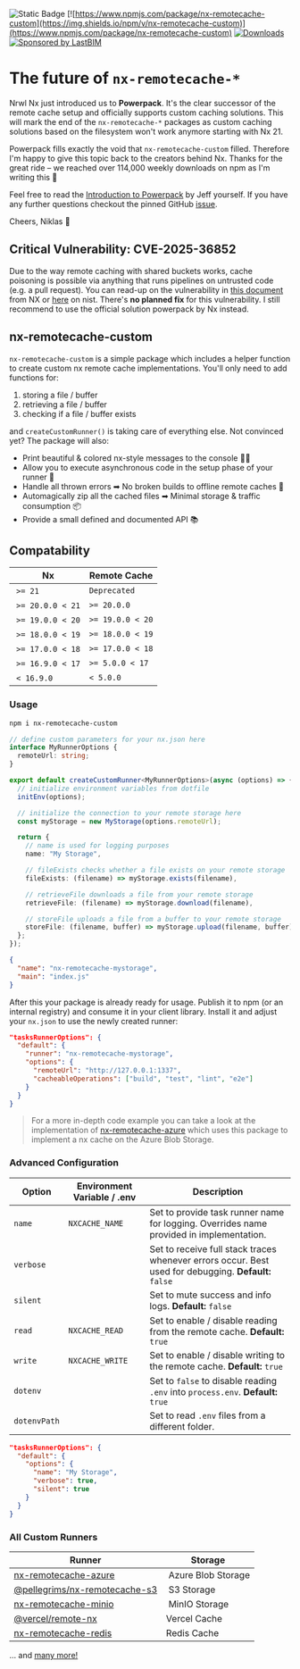 ![Static Badge](https://img.shields.io/badge/Status-Deprecated-red)
[![https://www.npmjs.com/package/nx-remotecache-custom](https://img.shields.io/npm/v/nx-remotecache-custom)](https://www.npmjs.com/package/nx-remotecache-custom)
<a href="https://www.npmjs.com/package/nx-remotecache-custom" target="_blank"><img src="https://img.shields.io/npm/dw/nx-remotecache-custom?label=Installs&color=purple&logoColor=white&logo=nx" alt="Downloads" /></a>
[![Sponsored by LastBIM](https://img.shields.io/badge/Sponsored_by-LastBIM-6887DA)](https://lastbim.com)

# The future of `nx-remotecache-*`

Nrwl Nx just introduced us to **Powerpack**. It's the clear successor of the remote cache setup and officially supports custom caching solutions. This will mark the end of the `nx-remotecache-*` packages as custom caching solutions based on the filesystem won't work anymore starting with Nx 21.

Powerpack fills exactly the void that `nx-remotecache-custom` filled. Therefore I'm happy to give this topic back to the creators behind Nx. Thanks for the great ride – we reached over 114,000 weekly downloads on npm as I'm writing this 🥳

Feel free to read the [Introduction to Powerpack](https://nx.dev/blog/evolving-nx#introducing-nx-powerpack) by Jeff yourself. If you have any further questions checkout the pinned GitHub [issue](https://github.com/NiklasPor/nx-remotecache-custom/issues/48).

Cheers, Niklas 👋

## Critical Vulnerability: CVE-2025-36852
Due to the way remote caching with shared buckets works, cache poisoning is possible via anything that runs pipelines on untrusted code (e.g. a pull request). You can read-up on the vulnerability in [this document](https://nx.app/files/cve-2025-06) from NX or [here](https://nvd.nist.gov/vuln/detail/CVE-2025-36852) on nist. There's **no planned fix** for this vulnerability. I still recommend to use the official solution powerpack by Nx instead.

## nx-remotecache-custom

`nx-remotecache-custom` is a simple package which includes a helper function to create custom nx remote cache implementations. You'll only need to add functions for:

1. storing a file / buffer
2. retrieving a file / buffer
3. checking if a file / buffer exists

and `createCustomRunner()` is taking care of everything else. Not convinced yet? The package will also:

- Print beautiful & colored nx-style messages to the console 💅🎆
- Allow you to execute asynchronous code in the setup phase of your runner 🤖
- Handle all thrown errors ➡ No broken builds to offline remote caches 🚀
- Automagically zip all the cached files ➡ Minimal storage & traffic consumption 📦
- Provide a small defined and documented API 📚

## Compatability

|  Nx               | Remote Cache     |
| ----------------- | ---------------- |
|  `>= 21`          | `Deprecated`     |
|  `>= 20.0.0 < 21` | `>= 20.0.0`      |
|  `>= 19.0.0 < 20` | `>= 19.0.0 < 20` |
|  `>= 18.0.0 < 19` | `>= 18.0.0 < 19` |
|  `>= 17.0.0 < 18` | `>= 17.0.0 < 18` |
|  `>= 16.9.0 < 17` | `>= 5.0.0 < 17`  |
|  `< 16.9.0`       | `< 5.0.0`        |

### Usage

```sh
npm i nx-remotecache-custom
```

```ts
// define custom parameters for your nx.json here
interface MyRunnerOptions {
  remoteUrl: string;
}

export default createCustomRunner<MyRunnerOptions>(async (options) => {
  // initialize environment variables from dotfile
  initEnv(options);

  // initialize the connection to your remote storage here
  const myStorage = new MyStorage(options.remoteUrl);

  return {
    // name is used for logging purposes
    name: "My Storage",

    // fileExists checks whether a file exists on your remote storage
    fileExists: (filename) => myStorage.exists(filename),

    // retrieveFile downloads a file from your remote storage
    retrieveFile: (filename) => myStorage.download(filename),

    // storeFile uploads a file from a buffer to your remote storage
    storeFile: (filename, buffer) => myStorage.upload(filename, buffer),
  };
});
```

```json
{
  "name": "nx-remotecache-mystorage",
  "main": "index.js"
}
```

After this your package is already ready for usage. Publish it to npm (or an internal registry) and consume it in your client library. Install it and adjust your `nx.json` to use the newly created runner:

```json
"tasksRunnerOptions": {
  "default": {
    "runner": "nx-remotecache-mystorage",
    "options": {
      "remoteUrl": "http://127.0.0.1:1337",
      "cacheableOperations": ["build", "test", "lint", "e2e"]
    }
  }
}
```

> For a more in-depth code example you can take a look at the implementation of [nx-remotecache-azure](https://github.com/NiklasPor/nx-remotecache-azure) which uses this package to implement a nx cache on the Azure Blob Storage.

### Advanced Configuration

| Option       | Environment Variable / .env | Description                                                                                           |
| ------------ | --------------------------- | ----------------------------------------------------------------------------------------------------- |
| `name`       | `NXCACHE_NAME`              | Set to provide task runner name for logging. Overrides name provided in implementation.               |
| `verbose`    |                             | Set to receive full stack traces whenever errors occur. Best used for debugging. **Default:** `false` |
| `silent`     |                             | Set to mute success and info logs. **Default:** `false`                                               |
| `read`       | `NXCACHE_READ`              | Set to enable / disable reading from the remote cache. **Default:** `true`                            |
| `write`      | `NXCACHE_WRITE`             | Set to enable / disable writing to the remote cache. **Default:** `true`                              |
| `dotenv`     |                             | Set to `false` to disable reading `.env` into `process.env`. **Default:** `true`                      |
| `dotenvPath` |                             | Set to read `.env` files from a different folder.                                                     |

```json
"tasksRunnerOptions": {
  "default": {
    "options": {
      "name": "My Storage",
      "verbose": true,
      "silent": true
    }
  }
}
```

### All Custom Runners

| Runner                                                                                       | Storage             |
| -------------------------------------------------------------------------------------------- | ------------------- |
| [nx-remotecache-azure](https://www.npmjs.com/package/nx-remotecache-azure)                   |  Azure Blob Storage |
| [@pellegrims/nx-remotecache-s3](https://www.npmjs.com/package/@pellegrims/nx-remotecache-s3) |  S3 Storage         |
| [nx-remotecache-minio](https://www.npmjs.com/package/nx-remotecache-minio)                   |  MinIO Storage      |
| [@vercel/remote-nx](https://www.npmjs.com/package/@vercel/remote-nx)                         | Vercel Cache        |
| [nx-remotecache-redis](https://www.npmjs.com/package/nx-remotecache-redis)                   | Redis Cache         |

... and [many more!](https://www.npmjs.com/browse/depended/nx-remotecache-custom)
